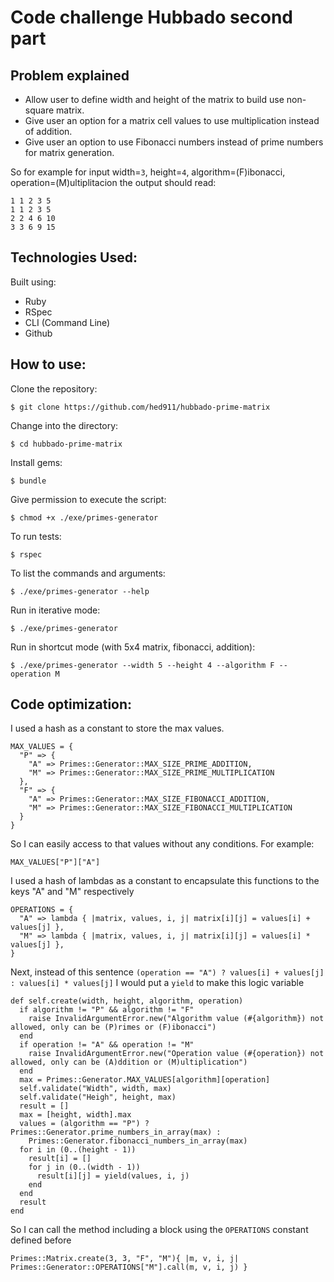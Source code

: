 # Code challenge Hubbado second part

## Problem explained

- Allow user to define width and height of the matrix to build use non-square matrix.
- Give user an option for a matrix cell values to use multiplication instead of addition.
- Give user an option to use Fibonacci numbers instead of prime numbers for matrix generation.

So for example for input width=`3`, height=`4`, algorithm=(F)ibonacci, operation=(M)ultiplitacion the output should read:

```shell
1 1 2 3 5
1 1 2 3 5
2 2 4 6 10
3 3 6 9 15
```

## Technologies Used:

Built using:

- Ruby
- RSpec
- CLI (Command Line)
- Github

## How to use:

Clone the repository:

```shell
$ git clone https://github.com/hed911/hubbado-prime-matrix
```

Change into the directory:

```shell
$ cd hubbado-prime-matrix
```

Install gems:

```shell
$ bundle
```

Give permission to execute the script:

```shell
$ chmod +x ./exe/primes-generator
```

To run tests:

```shell
$ rspec
```

To list the commands and arguments:

```shell
$ ./exe/primes-generator --help
```

Run in iterative mode:

```shell
$ ./exe/primes-generator
```

Run in shortcut mode (with 5x4 matrix, fibonacci, addition):

```shell
$ ./exe/primes-generator --width 5 --height 4 --algorithm F --operation M
```

## Code optimization:

I used a hash as a constant to store the max values.

```shell
MAX_VALUES = {
  "P" => {
    "A" => Primes::Generator::MAX_SIZE_PRIME_ADDITION,
    "M" => Primes::Generator::MAX_SIZE_PRIME_MULTIPLICATION
  },
  "F" => {
    "A" => Primes::Generator::MAX_SIZE_FIBONACCI_ADDITION,
    "M" => Primes::Generator::MAX_SIZE_FIBONACCI_MULTIPLICATION
  }
}
```

So I can easily access to that values without any conditions.
For example:

```shell
MAX_VALUES["P"]["A"]
```

I used a hash of lambdas as a constant to encapsulate this functions to the keys "A" and "M" respectively

```shell
OPERATIONS = {
  "A" => lambda { |matrix, values, i, j| matrix[i][j] = values[i] + values[j] },
  "M" => lambda { |matrix, values, i, j| matrix[i][j] = values[i] * values[j] },
}
```

Next, instead of this sentence `(operation == "A") ? values[i] + values[j] : values[i] * values[j]`
I would put a `yield` to make this logic variable

```shell
def self.create(width, height, algorithm, operation)
  if algorithm != "P" && algorithm != "F"
    raise InvalidArgumentError.new("Algorithm value (#{algorithm}) not allowed, only can be (P)rimes or (F)ibonacci")
  end
  if operation != "A" && operation != "M"
    raise InvalidArgumentError.new("Operation value (#{operation}) not allowed, only can be (A)ddition or (M)ultiplication")
  end
  max = Primes::Generator.MAX_VALUES[algorithm][operation]
  self.validate("Width", width, max)
  self.validate("Heigh", height, max)
  result = []
  max = [height, width].max
  values = (algorithm == "P") ? Primes::Generator.prime_numbers_in_array(max) :
    Primes::Generator.fibonacci_numbers_in_array(max)
  for i in (0..(height - 1))
    result[i] = []
    for j in (0..(width - 1))
      result[i][j] = yield(values, i, j)
    end
  end
  result
end
```

So I can call the method including a block using the `OPERATIONS` constant defined before

```shell
Primes::Matrix.create(3, 3, "F", "M"){ |m, v, i, j| Primes::Generator::OPERATIONS["M"].call(m, v, i, j) }
```
